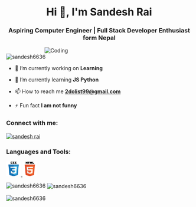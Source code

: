 
<h1 align="center">Hi 👋, I'm Sandesh Rai</h1>
<h3 align="center">Aspiring Computer Engineer | Full Stack Developer Enthusiast form Nepal</h3>
<img align="right" alt="Coding" width="400" src="https://cdn.dribbble.com/users/1162077/screenshots/3848914/programmer.gif">

<p align="left"> <img src="https://komarev.com/ghpvc/?username=sandesh6636&label=Profile%20views&color=0e75b6&style=flat" alt="sandesh6636" /> </p>

- 🔭 I’m currently working on **Learning**

- 🌱 I’m currently learning **JS Python**

- 📫 How to reach me **2dolist99@gmail.com**

- ⚡ Fun fact **I am not funny**

<h3 align="left">Connect with me:</h3>
<p align="left">
<a href="https://linkedin.com/in/sandesh rai" target="blank"><img align="center" src="https://raw.githubusercontent.com/rahuldkjain/github-profile-readme-generator/master/src/images/icons/Social/linked-in-alt.svg" alt="sandesh rai" height="30" width="40" /></a>
</p>

<h3 align="left">Languages and Tools:</h3>
<p align="left"> <a href="https://www.w3schools.com/css/" target="_blank" rel="noreferrer"> <img src="https://raw.githubusercontent.com/devicons/devicon/master/icons/css3/css3-original-wordmark.svg" alt="css3" width="40" height="40"/> </a> <a href="https://www.w3.org/html/" target="_blank" rel="noreferrer"> <img src="https://raw.githubusercontent.com/devicons/devicon/master/icons/html5/html5-original-wordmark.svg" alt="html5" width="40" height="40"/> </a> </p>

<p><img align="left" src="https://github-readme-stats.vercel.app/api/top-langs?username=sandesh6636&show_icons=true&locale=en&layout=compact" alt="sandesh6636" /></p>

<p>&nbsp;<img align="center" src="https://github-readme-stats.vercel.app/api?username=sandesh6636&show_icons=true&locale=en" alt="sandesh6636" /></p>

<p><img align="center" src="https://github-readme-streak-stats.herokuapp.com/?user=sandesh6636&" alt="sandesh6636" /></p>
